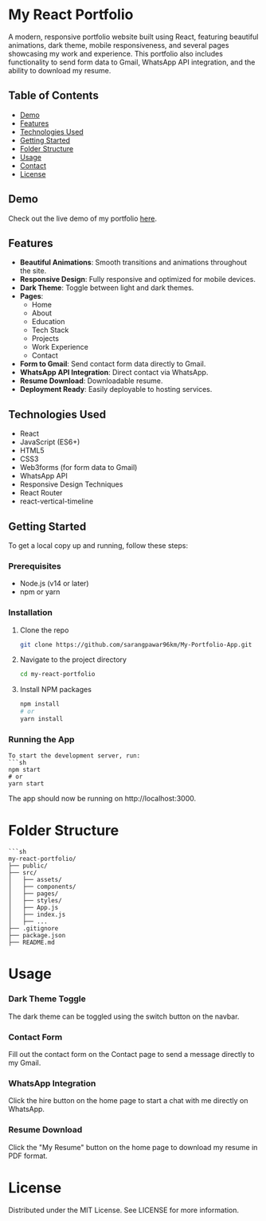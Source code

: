 # My React Portfolio

A modern, responsive portfolio website built using React, featuring beautiful animations, dark theme, mobile responsiveness, and several pages showcasing my work and experience. This portfolio also includes functionality to send form data to Gmail, WhatsApp API integration, and the ability to download my resume.

## Table of Contents

- [Demo](#demo)
- [Features](#features)
- [Technologies Used](#technologies-used)
- [Getting Started](#getting-started)
- [Folder Structure](#folder-structure)
- [Usage](#usage)
- [Contact](#contact)
- [License](#license)

## Demo

Check out the live demo of my portfolio [here](#).

## Features

- **Beautiful Animations**: Smooth transitions and animations throughout the site.
- **Responsive Design**: Fully responsive and optimized for mobile devices.
- **Dark Theme**: Toggle between light and dark themes.
- **Pages**:
  - Home
  - About
  - Education
  - Tech Stack
  - Projects
  - Work Experience
  - Contact
- **Form to Gmail**: Send contact form data directly to Gmail.
- **WhatsApp API Integration**: Direct contact via WhatsApp.
- **Resume Download**: Downloadable resume.
- **Deployment Ready**: Easily deployable to hosting services.

## Technologies Used

- React
- JavaScript (ES6+)
- HTML5
- CSS3
- Web3forms (for form data to Gmail)
- WhatsApp API
- Responsive Design Techniques
- React Router
- react-vertical-timeline

## Getting Started

To get a local copy up and running, follow these steps:

### Prerequisites

- Node.js (v14 or later)
- npm or yarn

### Installation

1. Clone the repo
   ```sh
   git clone https://github.com/sarangpawar96km/My-Portfolio-App.git
2. Navigate to the project directory
   ```sh
   cd my-react-portfolio
3. Install NPM packages
   ```sh
   npm install
   # or
   yarn install

### Running the App
    To start the development server, run:
    ```sh
    npm start
    # or
    yarn start

The app should now be running on http://localhost:3000.

# Folder Structure
    ```sh
    my-react-portfolio/
    ├── public/
    ├── src/
    │   ├── assets/
    │   ├── components/
    │   ├── pages/
    │   ├── styles/
    │   ├── App.js
    │   ├── index.js
    │   ├── ...
    ├── .gitignore
    ├── package.json
    ├── README.md

# Usage
  ### Dark Theme Toggle
  The dark theme can be toggled using the switch button on the navbar.
  ### Contact Form
  Fill out the contact form on the Contact page to send a message directly to my Gmail.
  ### WhatsApp Integration
  Click the hire button on the home page to start a chat with me directly on WhatsApp.
  ### Resume Download
  Click the "My Resume" button on the home page to download my resume in PDF 
  format.
# License
  Distributed under the MIT License. See LICENSE for more information.